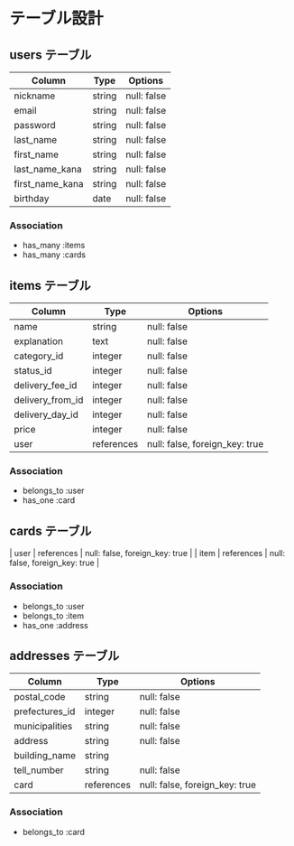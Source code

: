 # テーブル設計

## users テーブル

| Column           | Type   | Options     |
| ---------------- | ------ | ----------- |
| nickname         | string | null: false |
| email            | string | null: false |
| password         | string | null: false |
| last_name        | string | null: false |
| first_name       | string | null: false |
| last_name_kana   | string | null: false |
| first_name_kana  | string | null: false |
| birthday         | date   | null: false |


### Association

- has_many :items
- has_many :cards

## items テーブル

| Column          | Type         | Options                        |
| --------------- | ------------ | ------------------------------ |
| name            | string       | null: false                    |
| explanation     | text         | null: false                    |
| category_id     | integer      | null: false                    |
| status_id       | integer      | null: false                    |
| delivery_fee_id | integer      | null: false                    | 
| delivery_from_id| integer      | null: false                    |
| delivery_day_id | integer      | null: false                    |
| price           | integer      | null: false                    |
| user            | references   | null: false, foreign_key: true |


### Association

- belongs_to :user
- has_one    :card



## cards テーブル

| user           | references   | null: false, foreign_key: true |
| item           | references   | null: false, foreign_key: true |

### Association

- belongs_to :user
- belongs_to :item
- has_one    :address

## addresses テーブル

| Column          | Type         | Options                        |
| --------------- | ------------ | ------------------------------ |
| postal_code     | string       | null: false                    |
| prefectures_id  | integer      | null: false                    |
| municipalities  | string       | null: false                    | 
| address         | string       | null: false                    |
| building_name   | string       |                                |
| tell_number     | string       | null: false                    |
| card            | references   | null: false, foreign_key: true |

### Association

- belongs_to :card


